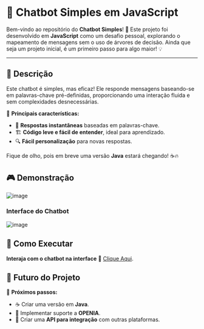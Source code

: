 # 🤖 **Chatbot Simples em JavaScript**

Bem-vindo ao repositório do **Chatbot Simples**! 🚀 Este projeto foi desenvolvido em **JavaScript** como um desafio pessoal, explorando o mapeamento de mensagens sem o uso de árvores de decisão. Ainda que seja um projeto inicial, é um primeiro passo para algo maior! 💡

---

## 📝 **Descrição**

Este chatbot é simples, mas eficaz! Ele responde mensagens baseando-se em palavras-chave pré-definidas, proporcionando uma interação fluida e sem complexidades desnecessárias.

📌 **Principais características:**
- 🤖 **Respostas instantâneas** baseadas em palavras-chave.
- 🏗️ **Código leve e fácil de entender**, ideal para aprendizado.
- 🔍 **Fácil personalização** para novas respostas.

Fique de olho, pois em breve uma versão **Java** estará chegando! ☕🔥



## 🎮 **Demonstração**
![image](https://github.com/user-attachments/assets/ea2ea039-58cc-4702-b29a-b12e6b28b49c)


### **Interface do Chatbot**  
![image](https://github.com/user-attachments/assets/017ef259-a454-4485-ba00-241533bcf815)




## 🚀 **Como Executar**

**Interaja com o chatbot na interface** 💬
[Clique Aqui](https://diaseduarda01.github.io/projeto-chat-bot/).

## 🔮 **Futuro do Projeto**

🚧 **Próximos passos:**
- ☕ Criar uma versão em **Java**.
- 🤖 Implementar suporte a **OPENIA**.
- 🔌 Criar uma **API para integração** com outras plataformas.



